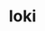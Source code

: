 ---
title: "loki"
layout: cache
categories: [package, develop]
meta: {"versions": ["0.1.7"], "compilers": ["oneapi@=2023.2.0"], "oss": ["ubuntu20.04"], "platforms": ["linux"], "targets": ["x86_64"], "stacks": ["e4s-oneapi", "root"], "num_specs": 1, "num_specs_by_stack": {"root": 1, "e4s-oneapi": 1}}
spec_details: [{"hash": "cs3w6eedoztdb2qzagh5q4uha4vg4kka", "compiler": "oneapi@=2023.2.0", "versions": ["0.1.7"], "os": "ubuntu20.04", "platform": "linux", "target": "x86_64", "variants": ["build_system=makefile", "+shared"], "stacks": ["root", "e4s-oneapi"], "size": "-", "tarball": "https://binaries.spack.io/develop/build_cache/linux-ubuntu20.04-x86_64/oneapi-2023.2.0/loki-0.1.7/linux-ubuntu20.04-x86_64-oneapi-2023.2.0-loki-0.1.7-cs3w6eedoztdb2qzagh5q4uha4vg4kka.spack"}]
---